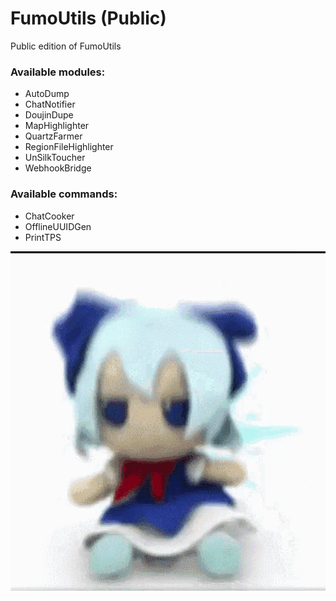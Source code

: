 # FumoUtils (Public)
Public edition of FumoUtils

### Available modules:
- AutoDump
- ChatNotifier
- DoujinDupe
- MapHighlighter
- QuartzFarmer
- RegionFileHighlighter
- UnSilkToucher
- WebhookBridge

### Available commands:
- ChatCooker
- OfflineUUIDGen
- PrintTPS

![fumo](fumo.gif)
